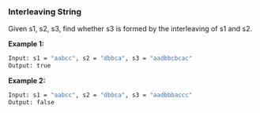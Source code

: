 ### Interleaving String

Given s1, s2, s3, find whether s3 is formed by the interleaving of s1 and s2.

**Example 1:**

```bash
Input: s1 = "aabcc", s2 = "dbbca", s3 = "aadbbcbcac"
Output: true
```

**Example 2:**

```bash
Input: s1 = "aabcc", s2 = "dbbca", s3 = "aadbbbaccc"
Output: false
```